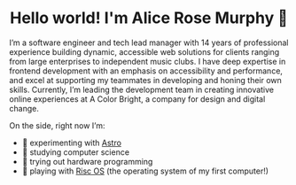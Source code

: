 <h1 align="center">Hello world! I'm Alice Rose Murphy 👋</h1>
<p>
  I’m a software engineer and tech lead manager with 14 years of professional experience building dynamic, accessible web solutions for clients ranging from large enterprises to independent music clubs. I have deep expertise in frontend development with an emphasis on accessibility and performance, and excel at supporting my teammates in developing and honing their own skills. Currently, I’m leading the development team in creating innovative online experiences at A Color Bright, a company for design and digital change.
</p>

On the side, right now I’m:
- 🧪 experimenting with [Astro](https://astro.build)
- 🥼 studying computer science
- 🔌 trying out hardware programming
- 💾 playing with [Risc OS](https://www.riscosopen.org/content/) (the operating system of my first computer!)
